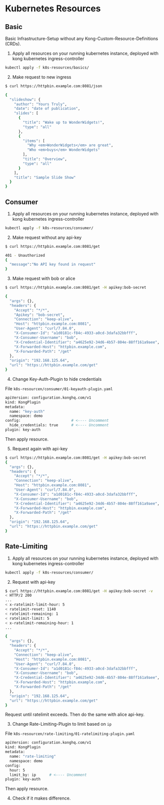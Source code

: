 # Kubernetes Resources

## Basic

Basic Infrastructure-Setup without any Kong-Custom-Resource-Definitions (CRDs).

1. Apply all resources on your running kubernetes instance, deployed with kong kubernetes ingress-controller

```bash
kubectl apply -f k8s-resources/basics/
```

2. Make request to new ingress

```bash
$ curl https://httpbin.example.com:8081/json

{
  "slideshow": {
    "author": "Yours Truly", 
    "date": "date of publication", 
    "slides": [
      {
        "title": "Wake up to WonderWidgets!", 
        "type": "all"
      }, 
      {
        "items": [
          "Why <em>WonderWidgets</em> are great", 
          "Who <em>buys</em> WonderWidgets"
        ], 
        "title": "Overview", 
        "type": "all"
      }
    ], 
    "title": "Sample Slide Show"
  }
}
```

## Consumer

1. Apply all resources on your running kubernetes instance, deployed with kong kubernetes ingress-controller

```bash
kubectl apply -f k8s-resources/consumer/
```

2. Make request without any api-key

```bash
$ curl https://httpbin.example.com:8081/get

401 - Unauthorized
{
  "message":"No API key found in request"
}
```

3. Make request with bob or alice

```bash
$ curl https://httpbin.example.com:8081/get -H apikey:bob-secret

{
  "args": {}, 
  "headers": {
    "Accept": "*/*", 
    "Apikey": "bob-secret", 
    "Connection": "keep-alive", 
    "Host": "httpbin.example.com:8081", 
    "User-Agent": "curl/7.84.0", 
    "X-Consumer-Id": "a1d0181c-f84c-4933-a0cd-3dafa32bbfff", 
    "X-Consumer-Username": "bob", 
    "X-Credential-Identifier": "a4625e92-34d6-4b57-804e-88ff161a9aee", 
    "X-Forwarded-Host": "httpbin.example.com", 
    "X-Forwarded-Path": "/get"
  }, 
  "origin": "192.168.125.64", 
  "url": "https://httpbin.example.com/get"
}
```

4. Change Key-Auth-Plugin to hide credentials

File `k8s-resourcen/consumer/01-keyauth-plugin.yaml`
```bash
apiVersion: configuration.konghq.com/v1
kind: KongPlugin
metadata:
  name: "key-auth"
  namespace: demo
config:                       # <---- Uncomment
  hide_credentials: true      # <---- Uncomment
plugin: key-auth
```

Then apply resource.

5. Request again with api-key

```bash
$ curl https://httpbin.example.com:8081/get -H apikey:bob-secret
{
  "args": {}, 
  "headers": {
    "Accept": "*/*", 
    "Connection": "keep-alive", 
    "Host": "httpbin.example.com:8081", 
    "User-Agent": "curl/7.84.0", 
    "X-Consumer-Id": "a1d0181c-f84c-4933-a0cd-3dafa32bbfff", 
    "X-Consumer-Username": "bob", 
    "X-Credential-Identifier": "a4625e92-34d6-4b57-804e-88ff161a9aee", 
    "X-Forwarded-Host": "httpbin.example.com", 
    "X-Forwarded-Path": "/get"
  }, 
  "origin": "192.168.125.64", 
  "url": "https://httpbin.example.com/get"
}
```

## Rate-Limiting

1. Apply all resources on your running kubernetes instance, deployed with kong kubernetes ingress-controller

```bash
kubectl apply -f k8s-resources/consumer/
```

2. Request with api-key

```bash
$ curl https://httpbin.example.com:8081/get -H apikey:bob-secret -v
< HTTP/2 200 
...
< x-ratelimit-limit-hour: 5
< ratelimit-reset: 1140
< ratelimit-remaining: 1
< ratelimit-limit: 5
< x-ratelimit-remaining-hour: 1
...

{
  "args": {}, 
  "headers": {
    "Accept": "*/*", 
    "Connection": "keep-alive", 
    "Host": "httpbin.example.com:8081", 
    "User-Agent": "curl/7.84.0", 
    "X-Consumer-Id": "a1d0181c-f84c-4933-a0cd-3dafa32bbfff", 
    "X-Consumer-Username": "bob", 
    "X-Credential-Identifier": "a4625e92-34d6-4b57-804e-88ff161a9aee", 
    "X-Forwarded-Host": "httpbin.example.com", 
    "X-Forwarded-Path": "/get"
  }, 
  "origin": "192.168.125.64", 
  "url": "https://httpbin.example.com/get"
}
```

Request until ratelimit exceeds. Then do the same with alice api-key.

3. Change Rate-Limiting-Plugin to limit based on `ip`

File `k8s-resourcen/rate-limiting/01-ratelimiting-plugin.yaml`
```bash
apiVersion: configuration.konghq.com/v1
kind: KongPlugin
metadata:
  name: "rate-limiting"
  namespace: demo
config:
  hour: 5
  limit_by: ip      # <---- Uncomment
plugin: key-auth
```

Then apply resource.

4. Check if it makes difference.